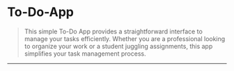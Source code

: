 # **To-Do-App**

 > This simple To-Do App provides a straightforward interface to manage your tasks efficiently. Whether you are a professional looking to organize your work or a student juggling assignments, this app simplifies your task management process.

---

